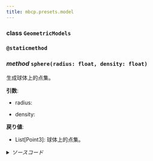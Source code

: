 ```yaml
---
title: mbcp.presets.model
---
```

### **class** `GeometricModels`
### `@staticmethod`
### *method* `sphere(radius: float, density: float)`


生成球体上的点集。

**引数**:

- radius:   

- density:   

**戻り値**:

- List[Point3]: 球体上的点集。



<details>
<summary> <i>ソースコード</i> </summary>

```python
@staticmethod
def sphere(radius: float, density: float):
    """
        生成球体上的点集。
        Args:
            radius:
            density:
        Returns:
            List[Point3]: 球体上的点集。
        """
    area = 4 * np.pi * radius ** 2
    num = int(area * density)
    phi_list = np.arccos([clamp(-1 + (2.0 * _ - 1.0) / num, -1, 1) for _ in range(num)])
    theta_list = np.sqrt(num * np.pi) * phi_list
    x_array = radius * np.sin(phi_list) * np.cos(theta_list)
    y_array = radius * np.sin(phi_list) * np.sin(theta_list)
    z_array = radius * np.cos(phi_list)
    return [Point3(x_array[i], y_array[i], z_array[i]) for i in range(num)]
```
</details>

